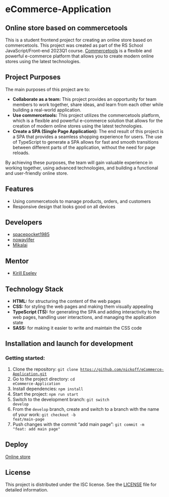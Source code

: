 # eCommerce-Application

## Online store based on commercetools

This is a student frontend project for creating an online store based on commercetools. This project was created as part of the RS School JavaScript/Front-end 2023Q1 course.
[Commercetools](https://commercetools.com/) is a flexible and powerful e-commerce platform that allows you to create modern online stores using the latest technologies.

## Project Purposes

The main purposes of this project are to:
- **Collaborate as a team:** This project provides an opportunity for team members to work together, share ideas, and learn from each other while building a real-world application.
- **Use commercetools:** This project utilizes the commercetools platform, which is a flexible and powerful e-commerce solution that allows for the creation of modern online stores using the latest technologies.
- **Create a SPA (Single Page Application):** The end result of this project is a SPA that provides a seamless shopping experience for users. The use of TypeScript to generate a SPA allows for fast and smooth transitions between different parts of the application, without the need for page reloads.

By achieving these purposes, the team will gain valuable experience in working together, using advanced technologies, and building a functional and user-friendly online store.

## Features

- Using commercetools to manage products, orders, and customers
- Responsive design that looks good on all devices

## Developers

- [spacepocket1985](https://github.com/spacepocket1985)
- [nowaylifer](https://github.com/nowaylifer)
- [Mikalai](https://github.com/nickoff)

## Mentor

* [Kirill Eselev](https://app.rs.school/profile?githubId=eslvkirill)

## Technology Stack

- **HTML:** for structuring the content of the web pages
- **CSS:** for styling the web pages and making them visually appealing
- **TypeScript (TS):** for generating the SPA and adding interactivity to the web pages, handling user interactions, and managing the application state
- **SASS:** for making it easier to write and maintain the CSS code

## Installation and launch for development

### Getting started:
1. Clone the repository: <code>git clone https://github.com/nickoff/eCommerce-Application.git</code>
2. Go to the project directory: <code>cd eCommerce-Application</code>
3. Install dependencies: <code>npm install</code>
4. Start the project: <code>npm run start</code>
5. Switch to the development branch: <code>git switch develop</code>
6. From the <code>develop</code> branch, create and switch to a branch with the name of your work: <code>git checkout -b feat/main-page</code>
7. Push changes with the commit “add main page”: <code>git commit -m "feat: add main page"</code>

## Deploy

[Online store](https://github.com/nickoff/eCommerce-Application)

## License

This project is distributed under the ISC license. See the [LICENSE](https://en.wikipedia.org/wiki/ISC_license) file for detailed information.